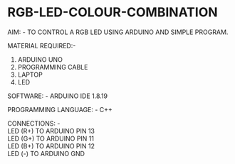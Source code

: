 # RGB-LED-COLOUR-COMBINATION

 AIM: - TO CONTROL A  RGB LED USING ARDUINO AND SIMPLE PROGRAM.
 
MATERIAL REQUIRED:-
1. ARDUINO UNO
2. PROGRAMMING CABLE
3. LAPTOP
4. LED

SOFTWARE: - ARDUINO IDE 1.8.19

PROGRAMMING LANGUAGE: - C++

CONNECTIONS: -<br> LED (R+) TO ARDUINO PIN 13<br>
               LED (G+) TO ARDUINO PIN 11<br>
               LED (B+) TO ARDUINO PIN 12<br>
               LED (-) TO ARDUINO GND<br>
